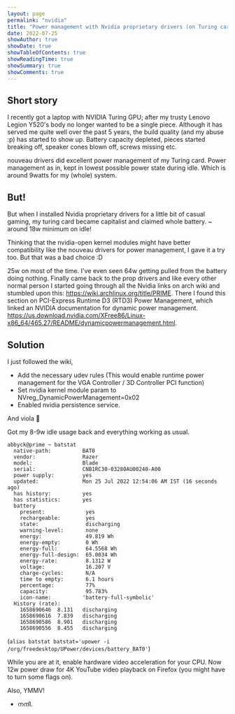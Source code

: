 ```yaml
---
layout: page
permalink: "nvidia"
title: "Power management with Nvidia proprietary drivers (on Turing cards)"
date: 2022-07-25
showAuthor: true
showDate: true
showTableOfContents: true
showReadingTime: true
showSummary: true
showComments: true
---
```

## Short story
I recently got a laptop with NVIDIA Turing GPU; after my trusty Lenovo Legion Y520's body no longer wanted to be a single piece.
Although it has served me quite well over the past 5 years, the build quality (and my abuse :p) has started to show up. Battery capacity depleted, pieces started breaking off, speaker cones blown off, screws missing etc.

nouveau drivers did excellent power management of my Turing card. Power management as in, kept in lowest possible power state during idle. Which is around 9watts for my (whole) system.

## But!
But when I installed Nvidia proprietary drivers for a little bit of casual gaming, my turing card became capitalist and claimed whole battery. ~ around 18w minimum on idle!

Thinking that the nvidia-open kernel modules might have better compatibility like the nouveau drivers for power management, I gave it a try too. But that was a bad choice :D

25w on most of the time. I've even seen 64w getting pulled from the battery doing nothing. Finally came back to the prop drivers and like every other normal person I started going through all the Nvidia links on arch wiki and stumbled upon this: https://wiki.archlinux.org/title/PRIME. There I found this section on PCI-Express Runtime D3 (RTD3) Power Management, which linked an NVIDIA documentation for dynamic power management. https://us.download.nvidia.com/XFree86/Linux-x86_64/465.27/README/dynamicpowermanagement.html.


## Solution

I just followed the wiki,

- Add the necessary udev rules (This would enable runtime power management for the VGA Controller / 3D Controller PCI function)
- Set nvidia kernel module param to NVreg_DynamicPowerManagement=0x02
- Enabled nvidia persistence service.

And viola 🎉

Got my 8-9w idle usage back and everything working as usual.

```shell
abbyck@prime ~ batstat
  native-path:          BAT0
  vendor:               Razer
  model:                Blade
  serial:               CNB1RC30-03280AU00240-A00
  power supply:         yes
  updated:              Mon 25 Jul 2022 12:54:06 AM IST (16 seconds ago)
  has history:          yes
  has statistics:       yes
  battery
    present:             yes
    rechargeable:        yes
    state:               discharging
    warning-level:       none
    energy:              49.819 Wh
    energy-empty:        0 Wh
    energy-full:         64.5568 Wh
    energy-full-design:  65.0034 Wh
    energy-rate:         8.1312 W
    voltage:             16.207 V
    charge-cycles:       N/A
    time to empty:       6.1 hours
    percentage:          77%
    capacity:            95.783%
    icon-name:          'battery-full-symbolic'
  History (rate):
    1658690646	8.131	discharging
    1658690616	7.839	discharging
    1658690586	8.901	discharging
    1658690556	8.455	discharging
```
(`alias batstat
batstat='upower -i /org/freedesktop/UPower/devices/battery_BAT0'`)

While you are at it, enable hardware video acceleration for your CPU. Now 12w power draw for 4K YouTube video playback on Firefox (you might have to turn some flags on).

Also, YMMV!

- നന്ദി.
